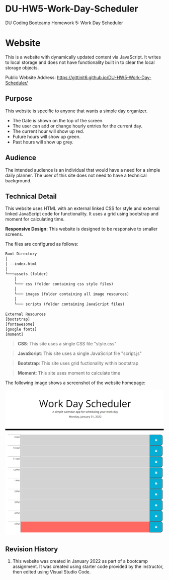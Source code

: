# DU-HW5-Work-Day-Scheduler

DU Coding Bootcamp Homework 5: Work Day Scheduler

# Website

This is a website with dynamically updated content via JavaScript. It writes to local storage and does not have functionality built in to clear the local storage objects.

Public Website Address: https://gittinit6.github.io/DU-HW5-Work-Day-Scheduler/

## Purpose

This website is specific to anyone that wants a simple day organizer.

* The Date is shown on the top of the screen.
* The user can add or change hourly entries for the current day.
* The current hour will show up red.
* Future hours will show up green.
* Past hours will show up grey.

## Audience

The intended audience is an individual that would have a need for a simple daily planner. The user of this site does not need to have a technical background.

## Technical Detail

This website uses HTML with an external linked CSS for style and external linked JavaScript code for functionality. It uses a grid using bootstrap and moment for calculating time.

**Responsive Design:** This website is designed to be responsive to smaller screens.

The files are configured as follows:
```
Root Directory
│
│ --index.html
│
└───assets (folder)
    │
    └─── css (folder containing css style files)
    │
    └─── images (folder containing all image resources)
    │
    └─── scripts (folder containing JavaScript files)

External Resources
[bootstrap]
[fontawesome]
[google fonts]
[moment]
```
>**CSS**: This site uses a single CSS file "style.css"

>**JavaScript**: This site uses a single JavaScript file "script.js"

>**Bootstrap**: This site uses grid fuctionality within bootstrap

>**Moment**: This site uses moment to calculate time

The following image shows a screenshot of the website homepage:

![Layout screenshot of the website showing sections](./git-images/screenshot.png)

## Revision History 

1. This website was created in January 2022 as part of a bootcamp assignment. It was created using starter code provided by the instructor, then edited using Visual Studio Code.
